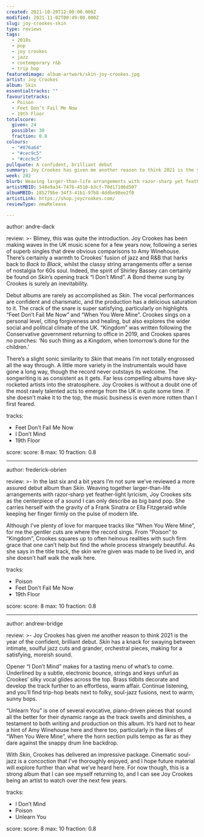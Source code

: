 ```yaml
---
created: 2021-10-20T12:00:00.000Z
modified: 2021-11-02T00:49:00.000Z
slug: joy-crookes-skin
type: reviews
tags:
  - 2010s
  - pop
  - joy crookes
  - jazz
  - contemporary r&b
  - trip hop
featuredimage: album-artwork/skin-joy-crookes.jpg
artist: Joy Crookes
album: Skin
essentialtracks: ""
favouritetracks:
  - Poison
  - Feet Don’t Fail Me Now
  - 19th Floor
totalscore:
  given: 24
  possible: 30
  fraction: 0.8
colours:
  - "#876a64"
  - "#cec9c5"
  - "#cec9c5"
pullquote: A confident, brilliant debut
summary: Joy Crookes has given me another reason to think 2021 is the year of the confident, brilliant debut. Skin has a knack for swaying between intimate, soulful jazz cuts and grander, orchestral pieces, making for a satisfying, moreish sound.
week: 282
blurb: Weaving larger-than-life arrangements with razor-sharp yet feather-light lyricism, Crookes sits as the centerpiece of a kind of big band pop.
artistMBID: 548e9a34-7476-4510-b3cf-70d17106d507
albumMBID: 185279be-34f3-41b1-97b8-4ddbe98ee2f0
artistLink: https://shop.joycrookes.com/
reviewType: newRelease

---
```


author: andre-dack

review: >-
  Blimey, this was quite the introduction. Joy Crookes has been making waves in the UK music scene for a few years now, following a series of superb singles that drew obvious comparisons to Amy Winehouse. There’s certainly a warmth to Crookes’ fusion of jazz and R&B that harks back to _Back to Black_, whilst the classy string arrangements offer a sense of nostalgia for 60s soul. Indeed, the spirit of Shirley Bassey can certainly be found on _Skin_’s opening track “I Don’t Mind”. A Bond theme sung by Crookes is surely an inevitability.

  Debut albums are rarely as accomplished as _Skin_. The vocal performances are confident and charismatic, and the production has a delicious saturation to it. The crack of the snare is super satisfying, particularly on highlights “Feet Don’t Fail Me Now” and “When You Were Mine”. Crookes sings on a personal level, citing forgiveness and healing, but also explores the wider social and political climate of the UK. “Kingdom” was written following the Conservative government returning to office in 2019, and Crookes spares no punches: ‘No such thing as a Kingdom, when tomorrow’s done for the children.’

  There’s a slight sonic similarity to _Skin_ that means I’m not totally engrossed all the way through. A little more variety in the instrumentals would have gone a long way, though the record never outstays its welcome. The songwriting is as consistent as it gets. Far less compelling albums have sky-rocketed artists into the stratosphere. Joy Crookes is without a doubt one of the most rawly talented acts to emerge from the UK in quite some time. If she doesn’t make it to the top, the music business is even more rotten than I first feared.

tracks:
  - Feet Don’t Fail Me Now
  - I Don’t Mind
  - 19th Floor

score:
  score: 8
  max: 10
  fraction: 0.8

---

author: frederick-obrien

review: >-
  In the last six and a bit years I’m not sure we’ve reviewed a more assured debut album than _Skin_. Weaving together larger-than-life arrangements with razor-sharp yet feather-light lyricism, Joy Crookes sits as the centerpiece of a sound I can only describe as big band pop. She carries herself with the gravity of a Frank Sinatra or Ella Fitzgerald while keeping her finger firmly on the pulse of modern life.

  Although I’ve plenty of love for marquee tracks like “When You Were Mine”, for me the gentler cuts are where the record sings. From “Poison” to “Kingdom”, Crookes squares up to often heinous realities with such firm grace that one can’t help but find the whole process strangely beautiful. As she says in the title track, the skin we’re given was made to be lived in, and she doesn’t half walk the walk here.

tracks:
  - Poison
  - Feet Don’t Fail Me Now
  - 19th Floor

score:
  score: 8
  max: 10
  fraction: 0.8

---

author: andrew-bridge

review: >-
  Joy Crookes has given me another reason to think 2021 is the year of the confident, brilliant debut. _Skin_ has a knack for swaying between intimate, soulful jazz cuts and grander, orchestral pieces, making for a satisfying, moreish sound.

  Opener “I Don’t Mind” makes for a tasting menu of what’s to come. Underlined by a subtle, electronic bounce, strings and keys unfurl as Crookes’ silky vocal glides across the top. Brass tidbits decorate and develop the track further to an effortless, warm affair. Continue listening, and you’ll find trip-hop beats next to folky, soul-jazz fusions, next to warm, sunny bops.
  
  “Unlearn You” is one of several evocative, piano-driven pieces that sound all the better for their dynamic range as the track swells and diminishes, a testament to both writing and production on this album. It’s hard not to hear a hint of Amy Winehouse here and there too, particularly in the likes of “When You Were Mine”, where the horn section pulls tempo as far as they dare against the snappy drum line backdrop.

  With _Skin_, Crookes has delivered an impressive package. Cinematic soul-jazz is a concoction that I’ve thoroughly enjoyed, and I hope future material will explore further than what we’ve heard here. For now though, this is a strong album that I can see myself returning to, and I can see Joy Crookes being an artist to watch over the next few years.

tracks:
  - I Don’t Mind
  - Poison
  - Unlearn You

score:
  score: 8
  max: 10
  fraction: 0.8

